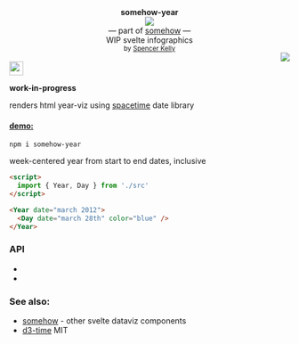 <div align="center">
  <div><b>somehow-year</b></div>
  <img src="https://user-images.githubusercontent.com/399657/68222691-6597f180-ffb9-11e9-8a32-a7f38aa8bded.png"/>
  <div>— part of <a href="https://github.com/spencermountain/somehow">somehow</a> —</div>
  <div>WIP svelte infographics</div>
  <div align="center">
    <sub>
      by
      <a href="https://spencermounta.in/">Spencer Kelly</a> 
    </sub>
  </div>
</div>
<div align="right">
  <a href="https://npmjs.org/package/somehow-year">
    <img src="https://img.shields.io/npm/v/somehow-year.svg?style=flat-square" />
  </a>
</div>
<img height="25px" src="https://user-images.githubusercontent.com/399657/68221862-17ceb980-ffb8-11e9-87d4-7b30b6488f16.png"/>

**work-in-progress**

renders html year-viz using [spacetime](https://github.com/spencermountain/spacetime) date library

<h4><a href="https://spencermounta.in/somehow-year/">demo:</a></h4>

`npm i somehow-year`

week-centered year from start to end dates, inclusive

```html
<script>
  import { Year, Day } from './src'
</script>

<Year date="march 2012">
  <Day date="march 28th" color="blue" />
</Year>
```

### API

- <Year date=""/>
- <Day date="" color=""/>

### See also:

- [somehow](https://github.com/spencermountain/somehow) - other svelte dataviz components
- [d3-time](https://github.com/d3/d3-time)
  MIT
